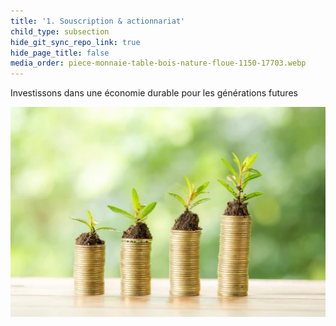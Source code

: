 ```yaml
---
title: '1. Souscription & actionnariat'
child_type: subsection
hide_git_sync_repo_link: true
hide_page_title: false
media_order: piece-monnaie-table-bois-nature-floue-1150-17703.webp
---
```


Investissons dans une économie durable pour les générations futures

![piece-monnaie-table-bois-nature-floue-1150-17703](piece-monnaie-table-bois-nature-floue-1150-17703.webp "Investissons dans une économie durable !")
